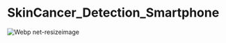 # SkinCancer_Detection_Smartphone
![Webp net-resizeimage](https://user-images.githubusercontent.com/56086022/88094670-948add80-cbb1-11ea-96d6-cf50b6e83296.jpg)
